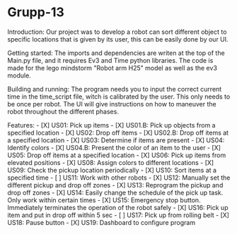 # Grupp-13
Introduction:
Our project was to develop a robot can sort different object to specific locations that is given by its user,
this can be easily done by our UI.

Getting started:
The imports and dependencies are writen at the top of the Main.py file, and it requires Ev3 and Time python libraries.
The code is made for the lego mindstorm "Robot arm H25" model as well as the ev3 module.

Building and running:
The program needs you to input the correct current time in the time_script file, witch is calibrated by the user.
This only needs to be once per robot.
The UI will give instructions on how to maneuver the robot throughout the different phases.

Features:
    - [X] US01: Pick up items
    - [X] US01.B: Pick up objects from a specified location
    - [X] US02: Drop off items
    - [X] US02.B: Drop off items at a specified location
    - [X] US03: Determine if items are present
    - [X] US04: Identify colors
    - [X] US04.B: Present the color of an item to the user
    - [X] US05: Drop off items at a specified location
    - [X] US06: Pick up items from elevated positions
    - [X] US08: Assign colors to different locations
    - [X] US09: Check the pickup location periodically
    - [X] US10: Sort items at a specified time
    - [ ] US11: Work with other robots
    - [X] US12: Manually set the different pickup and drop off zones
    - [X] US13: Reprogram the pickup and drop off zones
    - [X] US14: Easily change the schedule of the pick up task. Only work within certain times
    - [X] US15: Emergency stop button. Immediately terminates the operation of the robot safely
    - [X] US16: Pick up item and put in drop off within 5 sec 
    - [ ] US17: Pick up from rolling belt
    - [X] US18: Pause button
    - [X] US19: Dashboard to configure program

